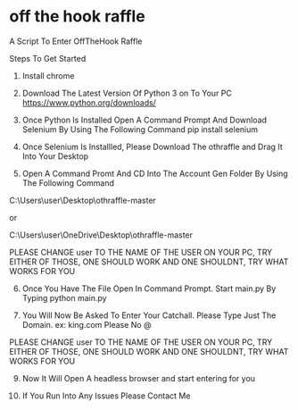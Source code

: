 # off the hook raffle
A Script To Enter OffTheHook Raffle

Steps To Get Started


1. Install chrome

2. Download The Latest Version Of Python 3 on To Your PC   https://www.python.org/downloads/

3. Once Python Is Installed Open A Command Prompt And Download Selenium By Using The Following Command  pip install selenium

4. Once Selenium Is Installled, Please Download The othraffle and Drag It Into Your Desktop

5. Open A Command Promt And CD Into The Account Gen Folder By Using The Following Command 

C:\Users\user\Desktop\othraffle-master   

or 

C:\Users\user\OneDrive\Desktop\othraffle-master 


PLEASE CHANGE user TO THE NAME OF THE USER ON YOUR PC, TRY EITHER OF THOSE, ONE SHOULD WORK AND ONE SHOULDNT, TRY WHAT WORKS FOR YOU

6. Once You Have The File Open In Command Prompt. Start main.py By Typing    python main.py

7. You Will Now Be Asked To Enter Your Catchall. Please Type Just The Domain.   ex: king.com     Please No @

PLEASE CHANGE user TO THE NAME OF THE USER ON YOUR PC, TRY EITHER OF THOSE, ONE SHOULD WORK AND ONE SHOULDNT, TRY WHAT WORKS FOR YOU

9. Now It Will Open A headless browser and start entering for you

10. If You Run Into Any Issues Please Contact Me


